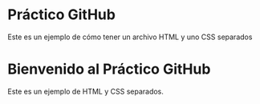 # Práctico GitHub

Este es un ejemplo de cómo tener un archivo HTML y uno CSS separados

<!DOCTYPE html>
<html lang="es">
<head>
    <meta charset="UTF-8">
    <link rel="stylesheet" href="styles.css">
</head>
<body>
    <h1>Bienvenido al Práctico GitHub</h1>
    <div class="container">
        <p>Este es un ejemplo de HTML y CSS separados.</p>
    </div>
</body>
</html>
